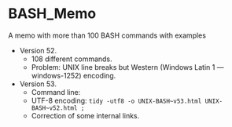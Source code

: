 # BASH_Memo
A memo with more than 100 BASH commands with examples

* Version 52.
  * 108 different commands.
  * Problem: UNIX line breaks but Western (Windows Latin 1 — windows-1252) encoding.
* Version 53.
  * Command line:
  * UTF-8 encoding: ``` tidy -utf8 -o UNIX-BASH~v53.html UNIX-BASH~v52.html ; ```
  * Correction of some internal links.
